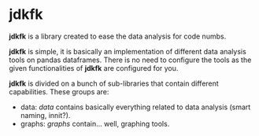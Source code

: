 # jdkfk
**jdkfk** is a library created to ease the data analysis for code numbs. 

**jdkfk** is simple, it is basically an implementation of different data analysis tools on pandas dataframes. There is no need to configure the tools as the given functionalities of **jdkfk** are configured for you. 

**jdkfk** is divided on a bunch of sub-libraries that contain different capabilities. These groups are:

- data: *data* contains basically everything related to data analysis (smart naming, innit?).
- graphs: *graphs* contain... well, graphing tools.
